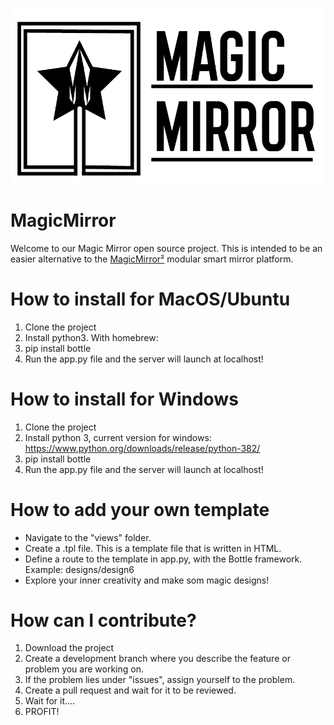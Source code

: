 ![Logo](logos.png)
# MagicMirror
Welcome to our Magic Mirror open source project. This is intended to be an easier alternative to the [MagicMirror²](https://github.com/MichMich/MagicMirror) modular smart mirror platform. 

# How to install for MacOS/Ubuntu
1. Clone the project
2. Install python3. With homebrew: <brew install python3>
3. pip install bottle
4. Run the app.py file and the server will launch at localhost! 

# How to install for Windows
1. Clone the project
2. Install python 3, current version for windows: https://www.python.org/downloads/release/python-382/
3. pip install bottle
4. Run the app.py file and the server will launch at localhost! 


# How to add your own template
* Navigate to the "views" folder.
* Create a .tpl file. This is a template file that is written in HTML.
* Define a route to the template in app.py, with the Bottle framework. Example: designs/design6
* Explore your inner creativity and make som magic designs!


# How can I contribute?
1. Download the project
2. Create a development branch where you describe the feature or problem you are working on. 
3. If the problem lies under "issues", assign yourself to the problem. 
4. Create a pull request and wait for it to be reviewed. 
5. Wait for it....
6. PROFIT! 
